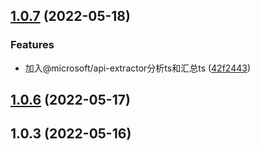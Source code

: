 ## [1.0.7](https://github.com/Gertyxs/uni-native-router/compare/v1.0.6...v1.0.7) (2022-05-18)


### Features

* 加入@microsoft/api-extractor分析ts和汇总ts ([42f2443](https://github.com/Gertyxs/uni-native-router/commit/42f2443e04de64bab42b41ec5487d9a56821a6fb))



## [1.0.6](https://github.com/Gertyxs/uni-native-router/compare/v1.0.3...v1.0.6) (2022-05-17)



## 1.0.3 (2022-05-16)



